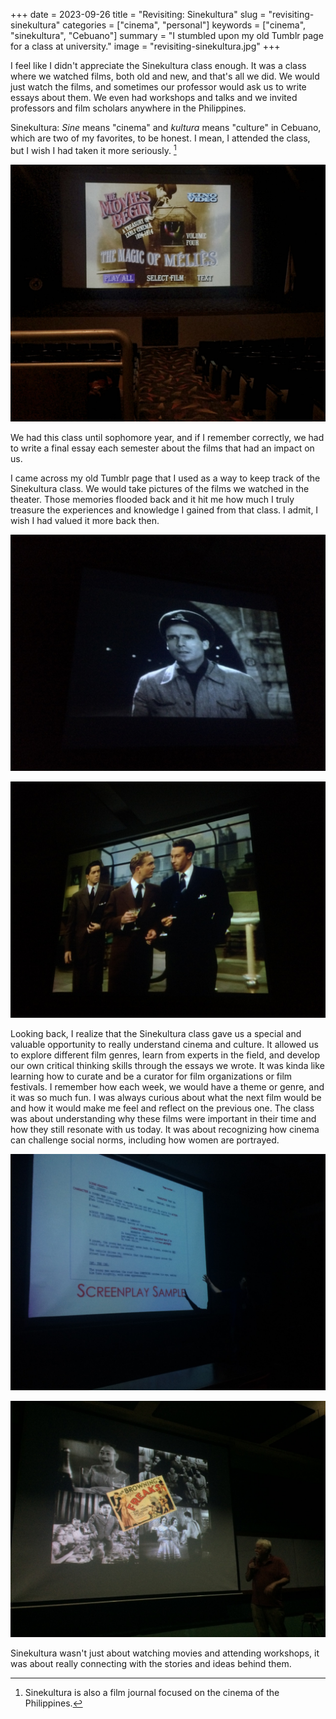 +++
date = 2023-09-26
title = "Revisiting: Sinekultura"
slug = "revisiting-sinekultura"
categories = ["cinema", "personal"]
keywords = ["cinema", "sinekultura", "Cebuano"]
summary = "I stumbled upon my old Tumblr page for a class at university."
image = "revisiting-sinekultura.jpg"
+++


I feel like I didn't appreciate the Sinekultura class enough. It was a class where we watched films, both old and new, and that's all we did. We would just watch the films, and sometimes our professor would ask us to write essays about them. We even had workshops and talks and we invited professors and film scholars anywhere in the Philippines.

Sinekultura: *Sine* means "cinema" and *kultura* means "culture" in Cebuano, which are two of my favorites, to be honest. I mean, I attended the class, but I wish I had taken it more seriously. [^1]

![The Movies Begin, A Treasury of Early Cinema 1894-1914 (Video Series) (1994)](sinekultura1.jpg "The Movies Begin, A Treasury of Early Cinema 1894-1914 (Video Series) (1994)")

We had this class until sophomore year, and if I remember correctly, we had to write a final essay each semester about the films that had an impact on us.

I came across my old Tumblr page that I used as a way to keep track of the Sinekultura class. We would take pictures of the films we watched in the theater. Those memories flooded back and it hit me how much I truly treasure the experiences and knowledge I gained from that class. I admit, I wish I had valued it more back then.

![Bicycle Thieves by Vittorio De Sica (1948)](sinekultura3.jpg "A scene from Bicycle Thieves by Vittorio De Sica (1948)")

![Rope by Alfred Hitchcock (1948)](sinekultura4.jpg "A scene from Rope by Alfred Hitchcock (1948)")

Looking back, I realize that the Sinekultura class gave us a special and valuable opportunity to really understand cinema and culture. It allowed us to explore different film genres, learn from experts in the field, and develop our own critical thinking skills through the essays we wrote. It was kinda like learning how to curate and be a curator for film organizations or film festivals. I remember how each week, we would have a theme or genre, and it was so much fun. I was always curious about what the next film would be and how it would make me feel and reflect on the previous one. The class was about understanding why these films were important in their time and how they still resonate with us today. It was about recognizing how cinema can challenge social norms, including how women are portrayed.

![Screenwriting workshop](screenwriting-workshop.jpg "Screenwriting workshop")

![Jay Lind on History of Horror Films](jay-lind-workshop.jpg "Jay Lind on History of Horror Films")

Sinekultura wasn't just about watching movies and attending workshops, it was about really connecting with the stories and ideas behind them.



[^1]: Sinekultura is also a film journal focused on the cinema of the Philippines.